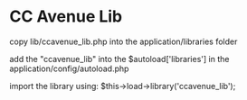 # CC Avenue Lib


copy lib/ccavenue_lib.php into the application/libraries folder

add the "ccavenue_lib" into the $autoload['libraries'] in the application/config/autoload.php

import the library using: $this->load->library('ccavenue_lib');
